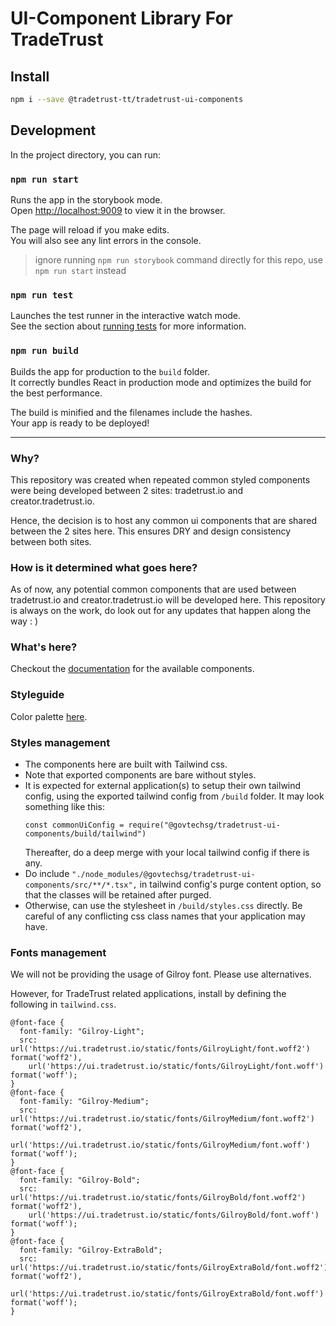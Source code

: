 # UI-Component Library For TradeTrust

## Install

```sh
npm i --save @tradetrust-tt/tradetrust-ui-components
```

## Development

In the project directory, you can run:

### `npm run start`

Runs the app in the storybook mode.<br />
Open [http://localhost:9009](http://localhost:9009) to view it in the browser.

The page will reload if you make edits.<br />
You will also see any lint errors in the console.

> ignore running `npm run storybook` command directly for this repo, use `npm run start` instead

### `npm run test`

Launches the test runner in the interactive watch mode.<br />
See the section about [running tests](https://facebook.github.io/create-react-app/docs/running-tests) for more information.

### `npm run build`

Builds the app for production to the `build` folder.<br />
It correctly bundles React in production mode and optimizes the build for the best performance.

The build is minified and the filenames include the hashes.<br />
Your app is ready to be deployed!

---

### Why?

This repository was created when repeated common styled components were being developed between 2 sites: tradetrust.io and creator.tradetrust.io.

Hence, the decision is to host any common ui components that are shared between the 2 sites here. This ensures DRY and design consistency between both sites.

### How is it determined what goes here?

As of now, any potential common components that are used between tradetrust.io and creator.tradetrust.io will be developed here. This repository is always on the work, do look out for any updates that happen along the way : )

### What's here?

Checkout the [documentation](https://ui.tradetrust.io) for the available components.

### Styleguide

Color palette [here](https://ui.tradetrust.io/?path=/docs/styleguide--colors).

### Styles management

- The components here are built with Tailwind css.
- Note that exported components are bare without styles.
- It is expected for external application(s) to setup their own tailwind config, using the exported tailwind config from `/build` folder. It may look something like this:
  ```
  const commonUiConfig = require("@govtechsg/tradetrust-ui-components/build/tailwind")
  ```
  Thereafter, do a deep merge with your local tailwind config if there is any.
- Do include `"./node_modules/@govtechsg/tradetrust-ui-components/src/**/*.tsx",` in tailwind config's purge content option, so that the classes will be retained after purged.
- Otherwise, can use the stylesheet in `/build/styles.css` directly. Be careful of any conflicting css class names that your application may have.

### Fonts management

We will not be providing the usage of Gilroy font. Please use alternatives.

However, for TradeTrust related applications, install by defining the following in `tailwind.css`.

```
@font-face {
  font-family: "Gilroy-Light";
  src: url('https://ui.tradetrust.io/static/fonts/GilroyLight/font.woff2') format('woff2'),
    url('https://ui.tradetrust.io/static/fonts/GilroyLight/font.woff') format('woff');
}
@font-face {
  font-family: "Gilroy-Medium";
  src: url('https://ui.tradetrust.io/static/fonts/GilroyMedium/font.woff2') format('woff2'),
    url('https://ui.tradetrust.io/static/fonts/GilroyMedium/font.woff') format('woff');
}
@font-face {
  font-family: "Gilroy-Bold";
  src: url('https://ui.tradetrust.io/static/fonts/GilroyBold/font.woff2') format('woff2'),
    url('https://ui.tradetrust.io/static/fonts/GilroyBold/font.woff') format('woff');
}
@font-face {
  font-family: "Gilroy-ExtraBold";
  src: url('https://ui.tradetrust.io/static/fonts/GilroyExtraBold/font.woff2') format('woff2'),
    url('https://ui.tradetrust.io/static/fonts/GilroyExtraBold/font.woff') format('woff');
}
```
